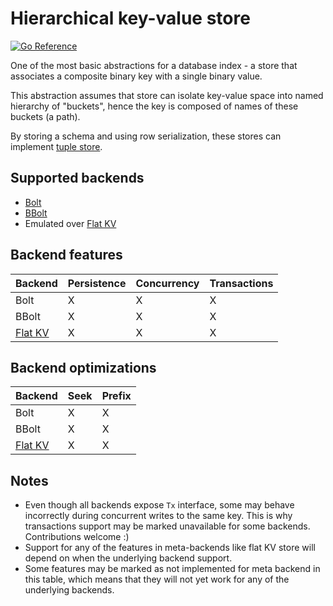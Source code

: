 # Hierarchical key-value store

[![Go Reference](https://pkg.go.dev/badge/github.com/hidal-go/hidalgo/kv.svg "GoDoc for hierarchical key-value store within HiDAL-Go")](https://pkg.go.dev/github.com/hidal-go/hidalgo/kv)

One of the most basic abstractions for a database index - a store that associates a composite
binary key with a single binary value.

This abstraction assumes that store can isolate key-value space into named hierarchy of "buckets",
hence the key is composed of names of these buckets (a path).

By storing a schema and using row serialization, these stores can implement [tuple store](tuple-strict.md).

## Supported backends

* [Bolt](https://github.com/boltdb/bolt)
* [BBolt](https://github.com/coreos/bbolt)
* Emulated over [Flat KV](kv-flat.md)

## Backend features

| Backend               | Persistence | Concurrency | Transactions |
|-----------------------|-------------|-------------|--------------|
| Bolt                  | X           | X           | X            |
| BBolt                 | X           | X           | X            |
| [Flat KV](kv-flat.md) | X           | X           | X            |

## Backend optimizations

| Backend               | Seek | Prefix |
|-----------------------|------|--------|
| Bolt                  | X    | X      |
| BBolt                 | X    | X      |
| [Flat KV](kv-flat.md) | X    | X      |

## Notes

* Even though all backends expose `Tx` interface, some may behave incorrectly
  during concurrent writes to the same key. This is why transactions support
  may be marked unavailable for some backends. Contributions welcome :)
* Support for any of the features in meta-backends like flat KV store will depend
  on when the underlying backend support.
* Some features may be marked as not implemented for meta backend in this table,
  which means that they will not yet work for any of the underlying backends.
